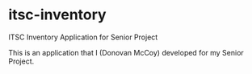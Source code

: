 # itsc-inventory
ITSC Inventory Application for Senior Project

This is an application that I (Donovan McCoy) developed for my Senior Project.
